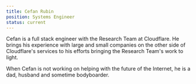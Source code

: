 ```yaml
---
title: Cefan Rubin
position: Systems Engineer
status: current
---
```


Cefan is a full stack engineer with the Research Team at Cloudflare. He brings his experience with large and small companies on the other side of Cloudflare's services to his efforts bringing the Research Team's work to light.

When Cefan is not working on helping with the future of the Internet, he is a dad, husband and sometime bodyboarder. 

